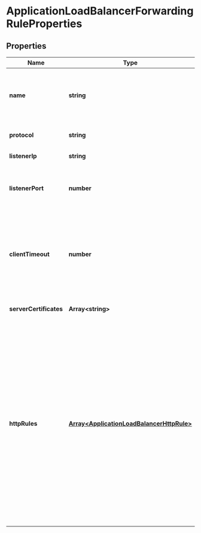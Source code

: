 # ApplicationLoadBalancerForwardingRuleProperties

## Properties
| Name | Type | Description | Notes |
| ------------ | ------------- | ------------- | ------------- |
| **name** | **string** | The name of the Application Load Balancer forwarding rule. | [default to undefined] |
| **protocol** | **string** | The balancing protocol. | [default to undefined] |
| **listenerIp** | **string** | The listening (inbound) IP. | [default to undefined] |
| **listenerPort** | **number** | The listening (inbound) port number; the valid range is 1 to 65535. | [default to undefined] |
| **clientTimeout** | **number** | The maximum time in milliseconds to wait for the client to acknowledge or send data; default is 50,000 (50 seconds). | [optional] [default to undefined] |
| **serverCertificates** | **Array&lt;string&gt;** | Array of items in the collection. | [optional] [default to undefined] |
| **httpRules** | [**Array&lt;ApplicationLoadBalancerHttpRule&gt;**](ApplicationLoadBalancerHttpRule.md) | An array of items in the collection. The original order of rules is preserved during processing, except that rules of the \'FORWARD\' type are processed after the rules with other defined actions. The relative order of the \'FORWARD\' type rules is also preserved during the processing. | [optional] [default to undefined] |


